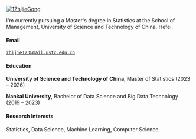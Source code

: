 [![1ZhijieGong](https://img.shields.io/badge/1ZhijieGong-github-blue?logo=github)](https://github.com/1ZhijieGong)

I'm currently pursuing a Master's degree in Statistics at the School of Management, University of Science and Technology of China, Hefei.

#### Email  
<code>zhijie123@mail.ustc.edu.cn</code>  

#### Education  
**University of Science and Technology of China**, Master of Statistics (2023 – 2026)  

**Nankai University**, 
Bachelor of Data Science and Big Data Technology (2019 – 2023)  

#### Research Interests  
Statistics, Data Science, Machine Learning, Computer Science.